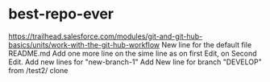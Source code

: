 # best-repo-ever
https://trailhead.salesforce.com/modules/git-and-git-hub-basics/units/work-with-the-git-hub-workflow
New line for the default file README.md
Add one more line on the sime line as on first Edit, on Second Edit.
Add new lines for "new-branch-1"
Add New line for branch "DEVELOP" from /test2/ clone